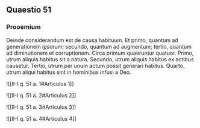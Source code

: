 ## Quaestio 51

### Prooemium

Deinde considerandum est de causa habituum. Et primo, quantum ad generationem ipsorum; secundo, quantum ad augmentum; tertio, quantum ad diminutionem et corruptionem. Circa primum quaeruntur quatuor. Primo, utrum aliquis habitus sit a natura. Secundo, utrum aliquis habitus ex actibus causetur. Tertio, utrum per unum actum possit generari habitus. Quarto, utrum aliqui habitus sint in hominibus infusi a Deo.

![[II-I q. 51 a. 1#Articulus 1]]

![[II-I q. 51 a. 2#Articulus 2]]

![[II-I q. 51 a. 3#Articulus 3]]

![[II-I q. 51 a. 4#Articulus 4]]

